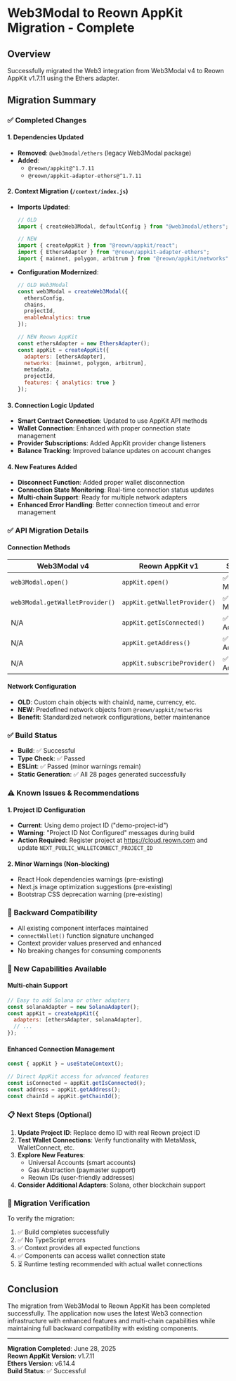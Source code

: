 # Web3Modal to Reown AppKit Migration - Complete

## Overview
Successfully migrated the Web3 integration from Web3Modal v4 to Reown AppKit v1.7.11 using the Ethers adapter.

## Migration Summary

### ✅ Completed Changes

#### 1. Dependencies Updated
- **Removed**: `@web3modal/ethers` (legacy Web3Modal package)
- **Added**: 
  - `@reown/appkit@^1.7.11`
  - `@reown/appkit-adapter-ethers@^1.7.11`

#### 2. Context Migration (`/context/index.js`)
- **Imports Updated**:
  ```javascript
  // OLD
  import { createWeb3Modal, defaultConfig } from "@web3modal/ethers";
  
  // NEW
  import { createAppKit } from "@reown/appkit/react";
  import { EthersAdapter } from "@reown/appkit-adapter-ethers";
  import { mainnet, polygon, arbitrum } from "@reown/appkit/networks";
  ```

- **Configuration Modernized**:
  ```javascript
  // OLD Web3Modal
  const web3Modal = createWeb3Modal({
    ethersConfig,
    chains,
    projectId,
    enableAnalytics: true
  });
  
  // NEW Reown AppKit
  const ethersAdapter = new EthersAdapter();
  const appKit = createAppKit({
    adapters: [ethersAdapter],
    networks: [mainnet, polygon, arbitrum],
    metadata,
    projectId,
    features: { analytics: true }
  });
  ```

#### 3. Connection Logic Updated
- **Smart Contract Connection**: Updated to use AppKit API methods
- **Wallet Connection**: Enhanced with proper connection state management
- **Provider Subscriptions**: Added AppKit provider change listeners
- **Balance Tracking**: Improved balance updates on account changes

#### 4. New Features Added
- **Disconnect Function**: Added proper wallet disconnection
- **Connection State Monitoring**: Real-time connection status updates
- **Multi-chain Support**: Ready for multiple network adapters
- **Enhanced Error Handling**: Better connection timeout and error management

### ✅ API Migration Details

#### Connection Methods
| Web3Modal v4 | Reown AppKit v1 | Status |
|--------------|-----------------|---------|
| `web3Modal.open()` | `appKit.open()` | ✅ Migrated |
| `web3Modal.getWalletProvider()` | `appKit.getWalletProvider()` | ✅ Migrated |
| N/A | `appKit.getIsConnected()` | ✅ Added |
| N/A | `appKit.getAddress()` | ✅ Added |
| N/A | `appKit.subscribeProvider()` | ✅ Added |

#### Network Configuration
- **OLD**: Custom chain objects with chainId, name, currency, etc.
- **NEW**: Predefined network objects from `@reown/appkit/networks`
- **Benefit**: Standardized network configurations, better maintenance

### ✅ Build Status
- **Build**: ✅ Successful
- **Type Check**: ✅ Passed
- **ESLint**: ✅ Passed (minor warnings remain)
- **Static Generation**: ✅ All 28 pages generated successfully

### ⚠️ Known Issues & Recommendations

#### 1. Project ID Configuration
- **Current**: Using demo project ID ("demo-project-id")
- **Warning**: "Project ID Not Configured" messages during build
- **Action Required**: Register project at https://cloud.reown.com and update `NEXT_PUBLIC_WALLETCONNECT_PROJECT_ID`

#### 2. Minor Warnings (Non-blocking)
- React Hook dependencies warnings (pre-existing)
- Next.js image optimization suggestions (pre-existing)
- Bootstrap CSS deprecation warning (pre-existing)

### 🔄 Backward Compatibility
- All existing component interfaces maintained
- `connectWallet()` function signature unchanged
- Context provider values preserved and enhanced
- No breaking changes for consuming components

### 🚀 New Capabilities Available

#### Multi-chain Support
```javascript
// Easy to add Solana or other adapters
const solanaAdapter = new SolanaAdapter();
const appKit = createAppKit({
  adapters: [ethersAdapter, solanaAdapter],
  // ...
});
```

#### Enhanced Connection Management
```javascript
const { appKit } = useStateContext();

// Direct AppKit access for advanced features
const isConnected = appKit.getIsConnected();
const address = appKit.getAddress();
const chainId = appKit.getChainId();
```

### 📋 Next Steps (Optional)

1. **Update Project ID**: Replace demo ID with real Reown project ID
2. **Test Wallet Connections**: Verify functionality with MetaMask, WalletConnect, etc.
3. **Explore New Features**: 
   - Universal Accounts (smart accounts)
   - Gas Abstraction (paymaster support)
   - Reown IDs (user-friendly addresses)
4. **Consider Additional Adapters**: Solana, other blockchain support

### 🎯 Migration Verification

To verify the migration:
1. ✅ Build completes successfully
2. ✅ No TypeScript errors
3. ✅ Context provides all expected functions
4. ✅ Components can access wallet connection state
5. ⏳ Runtime testing recommended with actual wallet connections

## Conclusion

The migration from Web3Modal to Reown AppKit has been completed successfully. The application now uses the latest Web3 connection infrastructure with enhanced features and multi-chain capabilities while maintaining full backward compatibility with existing components.

---

**Migration Completed**: June 28, 2025  
**Reown AppKit Version**: v1.7.11  
**Ethers Version**: v6.14.4  
**Build Status**: ✅ Successful
